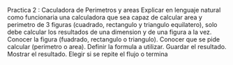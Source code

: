 Practica 2 : Caculadora de Perimetros y areas
Explicar en lenguaje natural como funcionaria una calculadora
que sea capaz de calcular area y perimetro de 3 figuras (cuadrado,
rectangulo y triangulo equilatero), solo debe calcular los resultados
de una dimension y de una figura a la vez.
Conocer la figura (fuadrado, rectangulo o triangulo).
Conocer que se pide calcular (perimetro o area).
Definir la formula a utilizar.
Guardar el resultado.
Mostrar el resultado.
Elegir si se repite el flujo o termina